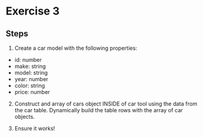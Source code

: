 # Exercise 3

## Steps

1. Create a car model with the following properties:

- id: number
- make: string
- model: string
- year: number
- color: string
- price: number

2. Construct and array of cars object INSIDE of car tool using the data from the car table. Dynamically build the table rows with the array of car objects.

3. Ensure it works!
